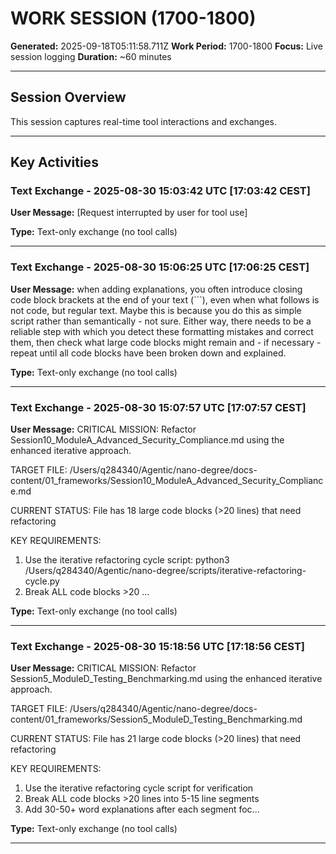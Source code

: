 # WORK SESSION (1700-1800)

**Generated:** 2025-09-18T05:11:58.711Z
**Work Period:** 1700-1800
**Focus:** Live session logging
**Duration:** ~60 minutes

---

## Session Overview

This session captures real-time tool interactions and exchanges.

---

## Key Activities

### Text Exchange - 2025-08-30 15:03:42 UTC [17:03:42 CEST]

**User Message:** [Request interrupted by user for tool use]

**Type:** Text-only exchange (no tool calls)

---

### Text Exchange - 2025-08-30 15:06:25 UTC [17:06:25 CEST]

**User Message:** when adding explanations, you often introduce closing code block brackets at the end of your text (```), even when what follows is not code, but regular text. Maybe this is because you do this as simple script rather than semantically - not sure. Either way, there needs to be a reliable step with which you detect these formatting mistakes and correct them, then check what large code blocks might remain and - if necessary - repeat until all code blocks have been broken down and explained.

**Type:** Text-only exchange (no tool calls)

---

### Text Exchange - 2025-08-30 15:07:57 UTC [17:07:57 CEST]

**User Message:** CRITICAL MISSION: Refactor Session10_ModuleA_Advanced_Security_Compliance.md using the enhanced iterative approach.

TARGET FILE: /Users/q284340/Agentic/nano-degree/docs-content/01_frameworks/Session10_ModuleA_Advanced_Security_Compliance.md

CURRENT STATUS: File has 18 large code blocks (>20 lines) that need refactoring

KEY REQUIREMENTS:
1. Use the iterative refactoring cycle script: python3 /Users/q284340/Agentic/nano-degree/scripts/iterative-refactoring-cycle.py
2. Break ALL code blocks >20 ...

**Type:** Text-only exchange (no tool calls)

---

### Text Exchange - 2025-08-30 15:18:56 UTC [17:18:56 CEST]

**User Message:** CRITICAL MISSION: Refactor Session5_ModuleD_Testing_Benchmarking.md using the enhanced iterative approach.

TARGET FILE: /Users/q284340/Agentic/nano-degree/docs-content/01_frameworks/Session5_ModuleD_Testing_Benchmarking.md

CURRENT STATUS: File has 21 large code blocks (>20 lines) that need refactoring

KEY REQUIREMENTS:
1. Use the iterative refactoring cycle script for verification
2. Break ALL code blocks >20 lines into 5-15 line segments
3. Add 30-50+ word explanations after each segment foc...

**Type:** Text-only exchange (no tool calls)

---

